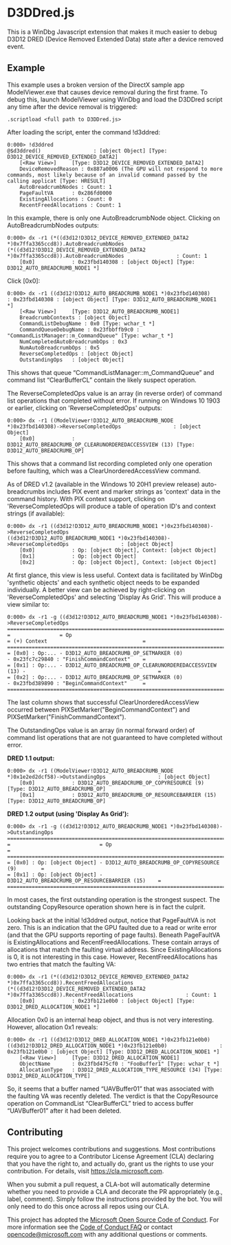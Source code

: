 
# D3DDred.js
This is a WinDbg Javascript extension that makes it much easier to debug D3D12 DRED (Device Removed Extended Data) state after a device removed event.

## Example
This example uses a broken version of the DirectX sample app ModelViewer.exe that causes device removal during the first frame.  To debug this, launch ModelViewer using WinDbg and load the D3DDred script any time after the device removal is triggered:
```
.scriptload <full path to D3DDred.js>
```

After loading the script, enter the command !d3ddred:
```
0:000> !d3ddred
@$d3ddred()                 : [object Object] [Type: D3D12_DEVICE_REMOVED_EXTENDED_DATA2]
    [<Raw View>]     [Type: D3D12_DEVICE_REMOVED_EXTENDED_DATA2]
    DeviceRemovedReason : 0x887a0006 (The GPU will not respond to more commands, most likely because of an invalid command passed by the calling applicat [Type: HRESULT]
    AutoBreadcrumbNodes : Count: 1
    PageFaultVA      : 0x286fd0000
    ExistingAllocations : Count: 0
    RecentFreedAllocations : Count: 1

```
In this example, there is only one AutoBreadcrumbNode object.  Clicking on AutoBreadcrumbNodes outputs:
```
0:000> dx -r1 (*((d3d12!D3D12_DEVICE_REMOVED_EXTENDED_DATA2 *)0x7ffa3365ccd8)).AutoBreadcrumbNodes
(*((d3d12!D3D12_DEVICE_REMOVED_EXTENDED_DATA2 *)0x7ffa3365ccd8)).AutoBreadcrumbNodes                 : Count: 1
    [0x0]            : 0x23fbd140308 : [object Object] [Type: D3D12_AUTO_BREADCRUMB_NODE1 *]
```
Click [0x0]:
```
0:000> dx -r1 ((d3d12!D3D12_AUTO_BREADCRUMB_NODE1 *)0x23fbd140308)                 : 0x23fbd140308 : [object Object] [Type: D3D12_AUTO_BREADCRUMB_NODE1 *]
    [<Raw View>]     [Type: D3D12_AUTO_BREADCRUMB_NODE1]
    BreadcrumbContexts : [object Object]
    CommandListDebugName : 0x0 [Type: wchar_t *]
    CommandQueueDebugName : 0x23fbbffb9c0 : "CommandListManager::m_CommandQueue" [Type: wchar_t *]
    NumCompletedAutoBreadcrumbOps : 0x3
    NumAutoBreadcrumbOps : 0x5
    ReverseCompletedOps : [object Object]
    OutstandingOps   : [object Object]
```
This shows that queue “CommandListManager::m_CommandQueue” and command list “ClearBufferCL” contain the likely suspect operation. 

The ReverseCompletedOps value is an array (in reverse order) of command list operations that completed without error.  If running on Windows 10 1903 or earlier, clicking on 'ReverseCompletedOps' outputs:
```
0:000> dx -r1 ((ModelViewer!D3D12_AUTO_BREADCRUMB_NODE *)0x23fbd140308)->ReverseCompletedOps                 : [object Object]
    [0x0]            : D3D12_AUTO_BREADCRUMB_OP_CLEARUNORDEREDACCESSVIEW (13) [Type: D3D12_AUTO_BREADCRUMB_OP]
```
This shows that a command list recording completed only one operation before faulting, which was a ClearUnorderedAccessView command.

As of DRED v1.2 (available in the Windows 10 20H1 preview release) auto-breadcrumbs includes PIX event and marker strings as 'context' data in the command history.  With PIX context support, clicking on 'ReverseCompletedOps will produce a table of operation ID's and context strings (if available):
```
0:000> dx -r1 ((d3d12!D3D12_AUTO_BREADCRUMB_NODE1 *)0x23fbd140308)->ReverseCompletedOps
((d3d12!D3D12_AUTO_BREADCRUMB_NODE1 *)0x23fbd140308)->ReverseCompletedOps                 : [object Object]
    [0x0]            : Op: [object Object], Context: [object Object]
    [0x1]            : Op: [object Object]
    [0x2]            : Op: [object Object], Context: [object Object]
```
At first glance, this view is less useful.  Context data is facilitated by WinDbg 'synthetic objects' and each synthetic object needs to be expanded individually.  A better view can be achieved by right-clicking on 'ReverseCompletedOps' and selecting 'Display As Grid'.  This will produce a view similar to:
```
0:000> dx -r1 -g ((d3d12!D3D12_AUTO_BREADCRUMB_NODE1 *)0x23fbd140308)->ReverseCompletedOps
=======================================================================================================================
=                = Op                                                     = (+) Context                               =
=======================================================================================================================
= [0x0] : Op:... - D3D12_AUTO_BREADCRUMB_OP_SETMARKER (0)                 - 0x23fc7c29840 : "FinishCommandContext"    =
= [0x1] : Op:... - D3D12_AUTO_BREADCRUMB_OP_CLEARUNORDEREDACCESSVIEW (13) -                                           =
= [0x2] : Op:... - D3D12_AUTO_BREADCRUMB_OP_SETMARKER (0)                 - 0x23fbd389890 : "BeginCommandContext"     =
=======================================================================================================================
```

The last column shows that successful ClearUnorderedAccessView occurred between PIXSetMarker("BeginCommandContext") and PIXSetMarker("FinishCommandContext").

The OutstandingOps value is an array (in normal forward order) of command list operations that are not guaranteed to have completed without error.

**DRED 1.1 output:**
```
0:000> dx -r1 ((ModelViewer!D3D12_AUTO_BREADCRUMB_NODE *)0x1e2ed2dcf58)->OutstandingOps                 : [object Object]
    [0x0]            : D3D12_AUTO_BREADCRUMB_OP_COPYRESOURCE (9) [Type: D3D12_AUTO_BREADCRUMB_OP]
    [0x1]            : D3D12_AUTO_BREADCRUMB_OP_RESOURCEBARRIER (15) [Type: D3D12_AUTO_BREADCRUMB_OP]
```

**DRED 1.2 output (using 'Display As Grid'):**
```
0:000> dx -r1 -g ((d3d12!D3D12_AUTO_BREADCRUMB_NODE1 *)0x23fbd140308)->OutstandingOps
==================================================================================
=                             = Op                                               =
==================================================================================
= [0x0] : Op: [object Object] - D3D12_AUTO_BREADCRUMB_OP_COPYRESOURCE (9)        =
= [0x1] : Op: [object Object] - D3D12_AUTO_BREADCRUMB_OP_RESOURCEBARRIER (15)    =
==================================================================================
```

In most cases, the first outstanding operation is the strongest suspect.  The outstanding CopyResource operation shown here is in fact the culprit.

Looking back at the initial !d3ddred output, notice that PageFaultVA is not zero.  This is an indication that the GPU faulted due to a read or write error (and that the GPU supports reporting of page faults).  Beneath PageFaultVA is ExistingAllocations and RecentFreedAllocations.  These contain arrays of allocations that match the faulting virtual address.  Since ExistingAllocations is 0, it is not interesting in this case.  However, RecentFreedAllocations has two entries that match the faulting VA:
```
0:000> dx -r1 (*((d3d12!D3D12_DEVICE_REMOVED_EXTENDED_DATA2 *)0x7ffa3365ccd8)).RecentFreedAllocations
(*((d3d12!D3D12_DEVICE_REMOVED_EXTENDED_DATA2 *)0x7ffa3365ccd8)).RecentFreedAllocations                 : Count: 1
    [0x0]            : 0x23fb121e0b0 : [object Object] [Type: D3D12_DRED_ALLOCATION_NODE1 *]
```
Allocation 0x0 is an internal heap object, and thus is not very interesting.  However, allocation 0x1 reveals:
```
0:000> dx -r1 ((d3d12!D3D12_DRED_ALLOCATION_NODE1 *)0x23fb121e0b0)
((d3d12!D3D12_DRED_ALLOCATION_NODE1 *)0x23fb121e0b0)                 : 0x23fb121e0b0 : [object Object] [Type: D3D12_DRED_ALLOCATION_NODE1 *]
    [<Raw View>]     [Type: D3D12_DRED_ALLOCATION_NODE1]
    ObjectName       : 0x23fbd475cf0 : "FooBuffer1" [Type: wchar_t *]
    AllocationType   : D3D12_DRED_ALLOCATION_TYPE_RESOURCE (34) [Type: D3D12_DRED_ALLOCATION_TYPE]
```
So, it seems that a buffer named “UAVBuffer01” that was associated with the faulting VA was recently deleted.
The verdict is that the CopyResource operation on CommandList “ClearBufferCL” tried to access buffer “UAVBuffer01” after it had been deleted.

## Contributing

This project welcomes contributions and suggestions.  Most contributions require you to agree to a
Contributor License Agreement (CLA) declaring that you have the right to, and actually do, grant us
the rights to use your contribution. For details, visit https://cla.microsoft.com.

When you submit a pull request, a CLA-bot will automatically determine whether you need to provide
a CLA and decorate the PR appropriately (e.g., label, comment). Simply follow the instructions
provided by the bot. You will only need to do this once across all repos using our CLA.

This project has adopted the [Microsoft Open Source Code of Conduct](https://opensource.microsoft.com/codeofconduct/).
For more information see the [Code of Conduct FAQ](https://opensource.microsoft.com/codeofconduct/faq/) or
contact [opencode@microsoft.com](mailto:opencode@microsoft.com) with any additional questions or comments.
